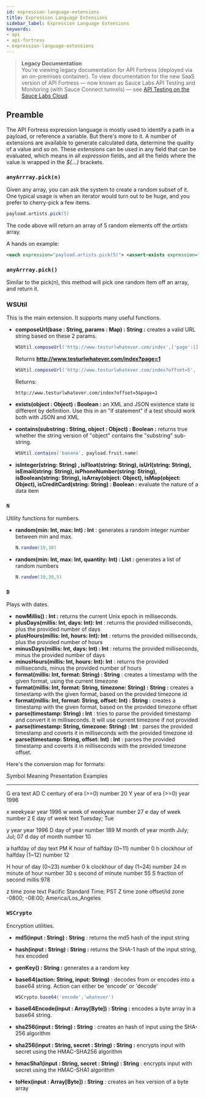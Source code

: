 ```yaml
---
id: expression-language-extensions
title: Expression Language Extensions
sidebar_label: Expression Language Extensions
keywords:
- api
- api-fortress
- expression-language-extensions
---
```


<head>
  <meta name="robots" content="noindex" />
</head>

> **Legacy Documentation**<br/>You're viewing legacy documentation for API Fortress (deployed via an on-premises container). To view documentation for the new SaaS version of API Fortress &#8212; now known as Sauce Labs API Testing and Monitoring (with Sauce Connect tunnels) &#8212; see [API Testing on the Sauce Labs Cloud](/api-testing/).

## Preamble

The API Fortress expression language is mostly used to identify a path in a payload, or reference a variable. But there's more to it. A number of extensions are available to generate calculated data, determine the quality of a value and so on. These _extensions_ can be used in any field that can be evaluated, which means in all _expression_ fields, and all the fields where the value is wrapped in the _${...}_ brackets.

### `anyArrray.pick(n)`

Given any array, you can ask the system to create a random subset of it. One typical usage is when an iterator would turn out to be huge, and you prefer to cherry-pick a few items.

```groovy
payload.artists.pick(5)
```

The code above will return an array of 5 random elements off the _artists_ array.

A hands on example:

```xml
<each expression="payload.artists.pick(5)"> <assert-exists expression="_1.href" /> <assert-exists expression="_1.id" /> ... </each>
```

### `anyArrray.pick()`

Similar to the pick(n), this method will pick one random item off an array, and return it.

### WSUtil

This is the main extension. It supports many useful functions.

- **composeUrl(base : String, params : Map) : String :** creates a valid URL string based on these 2 params.

  ```groovy
  WSUtil.composeUrl('http://www.testurlwhatever.com/index',['page':1] )
  ```

  Returns **http://www.testurlwhatever.com/index?page=1**

  ```groovy
  WSUtil.composeUrl('http://www.testurlwhatever.com/index?offset=5', ['page':1] )
  ```

  Returns:

  ```
  http://www.testurlwhatever.com/index?offset=5&page=1
  ```

- **exists(object : Object) : Boolean :** an XML and JSON existence state is different by definition. Use this in an "if statement" if a test should work both with JSON and XML
- **contains(substring : String, object : Object) : Boolean :** returns true whether the string version of "object" contains the "substring" sub-string.

  ```groovy
  WSUtil.contains('banana', payload.fruit.name)
  ```

- **isInteger(string: String) , isFloat(string: String), isUrl(string: String), isEmail(string: String), isPhoneNumber(string: String), isBoolean(string: String), isArray(object: Object), isMap(object: Object), isCreditCard(string: String) : Boolean :** evaluate the nature of a data item

### `N`

Utility functions for numbers.

- **random(min: Int, max: Int) : Int** : generates a random integer number between min and max.

  ```groovy
  N.random(10,30)
  ```

- **random(min: Int, max: Int, quantity: Int) : List :** generates a list of random numbers

  ```groovy
  N.random(10,30,5)
  ```

### `D`

Plays with dates.

- **nowMillis() : Int :** returns the current Unix epoch in milliseconds.
- **plusDays(millis: Int, days: Int): Int** : returns the provided milliseconds, plus the provided number of days
- **plusHours(millis: Int, hours: Int): Int** : returns the provided milliseconds, plus the provided number of hours
- **minusDays(millis: Int, days: Int) : Int** : returns the provided milliseconds, minus the provided number of days
- **minusHours(millis: Int, hours: Int): Int** : returns the provided milliseconds, minus the provided number of hours
- **format(millis: Int, format: String) : String** : creates a timestamp with the given format, using the current timezone
- **format(millis: Int, format: String, timezone: String) : String :** creates a timestamp with the given format, based on the provided timezone id
- **format(millis: Int, format: String, offset: Int) : String :** creates a timestamp with the given format, based on the provided timezone offset
- **parse(timestamp: String) : Int** : tries to parse the provided timestamp and convert it in milliseconds. It will use current timezone if not provided
- **parse(timestamp: String, timezone: String) : Int** : parses the provided timestamp and coverts it in milliseconds with the provided timezone id
- **parse(timestamp: String, offset: Int) : Int** : parses the provided timestamp and coverts it in milliseconds with the provided timezone offset.

Here's the conversion map for formats:

Symbol Meaning Presentation Examples

---

G era text AD
C century of era (>=0) number 20
Y year of era (>=0) year 1996

x weekyear year 1996
w week of weekyear number 27
e day of week number 2
E day of week text Tuesday; Tue

y year year 1996
D day of year number 189
M month of year month July; Jul; 07
d day of month number 10

a halfday of day text PM
K hour of halfday (0~11) number 0
h clockhour of halfday (1~12) number 12

H hour of day (0~23) number 0
k clockhour of day (1~24) number 24
m minute of hour number 30
s second of minute number 55
S fraction of second millis 978

z time zone text Pacific Standard Time; PST
Z time zone offset/id zone -0800; -08:00; America/Los_Angeles

### `WSCrypto`

Encryption utilities.

- **md5(input : String) : String** : returns the md5 hash of the input string
- **hash(input : String) : String :** returns the SHA-1 hash of the input string, hex encoded
- **genKey() : String :** generates a a random key
- **base64(action: String, input: String)** : decodes from or encodes into a base64 string. Action can either be 'encode' or 'decode'

  ```groovy
  WSCrypto.base64('encode','whatever')
  ```

- **base64Encode(input : Array\[Byte\]) : String :** encodes a byte array in a base64 string.
- **sha256(input : String) : String** : creates an hash of input using the SHA-256 algorithm
- **sha256(input : String, secret : String) : String :** encrypts input with secret using the HMAC-SHA256 algorithm
- **hmacSha1(input : String, secret : String) : String** : encrypts input with secret using the HMAC-SHA1 algorithm
- **toHex(input : Array\[Byte\]) : String** : creates an hex version of a byte array
